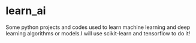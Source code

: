 # learn_ai
Some python projects and codes used to learn machine learning and deep learning algorithms or models.I will use scikit-learn and tensorflow to do it!
